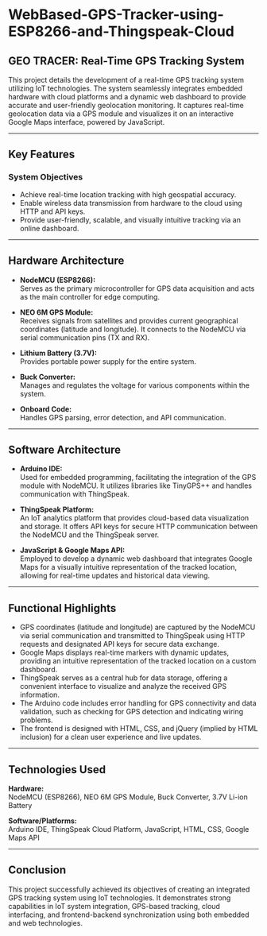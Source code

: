 # WebBased-GPS-Tracker-using-ESP8266-and-Thingspeak-Cloud
## GEO TRACER: Real-Time GPS Tracking System

This project details the development of a real-time GPS tracking system utilizing IoT technologies. The system seamlessly integrates embedded hardware with cloud platforms and a dynamic web dashboard to provide accurate and user-friendly geolocation monitoring. It captures real-time geolocation data via a GPS module and visualizes it on an interactive Google Maps interface, powered by JavaScript.

---

## Key Features

### System Objectives

- Achieve real-time location tracking with high geospatial accuracy.
- Enable wireless data transmission from hardware to the cloud using HTTP and API keys.
- Provide user-friendly, scalable, and visually intuitive tracking via an online dashboard.

---

## Hardware Architecture

- **NodeMCU (ESP8266):**  
  Serves as the primary microcontroller for GPS data acquisition and acts as the main controller for edge computing.

- **NEO 6M GPS Module:**  
  Receives signals from satellites and provides current geographical coordinates (latitude and longitude). It connects to the NodeMCU via serial communication pins (TX and RX).

- **Lithium Battery (3.7V):**  
  Provides portable power supply for the entire system.

- **Buck Converter:**  
  Manages and regulates the voltage for various components within the system.

- **Onboard Code:**  
  Handles GPS parsing, error detection, and API communication.

---

## Software Architecture

- **Arduino IDE:**  
  Used for embedded programming, facilitating the integration of the GPS module with NodeMCU. It utilizes libraries like TinyGPS++ and handles communication with ThingSpeak.

- **ThingSpeak Platform:**  
  An IoT analytics platform that provides cloud-based data visualization and storage. It offers API keys for secure HTTP communication between the NodeMCU and the ThingSpeak server.

- **JavaScript & Google Maps API:**  
  Employed to develop a dynamic web dashboard that integrates Google Maps for a visually intuitive representation of the tracked location, allowing for real-time updates and historical data viewing.

---

## Functional Highlights

- GPS coordinates (latitude and longitude) are captured by the NodeMCU via serial communication and transmitted to ThingSpeak using HTTP requests and designated API keys for secure data exchange.
- Google Maps displays real-time markers with dynamic updates, providing an intuitive representation of the tracked location on a custom dashboard.
- ThingSpeak serves as a central hub for data storage, offering a convenient interface to visualize and analyze the received GPS information.
- The Arduino code includes error handling for GPS connectivity and data validation, such as checking for GPS detection and indicating wiring problems.
- The frontend is designed with HTML, CSS, and jQuery (implied by HTML inclusion) for a clean user experience and live updates.

---

## Technologies Used

**Hardware:**  
NodeMCU (ESP8266), NEO 6M GPS Module, Buck Converter, 3.7V Li-ion Battery

**Software/Platforms:**  
Arduino IDE, ThingSpeak Cloud Platform, JavaScript, HTML, CSS, Google Maps API

---

## Conclusion

This project successfully achieved its objectives of creating an integrated GPS tracking system using IoT technologies. It demonstrates strong capabilities in IoT system integration, GPS-based tracking, cloud interfacing, and frontend-backend synchronization using both embedded and web technologies.
